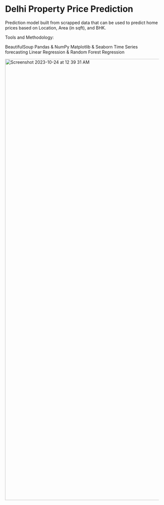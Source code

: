 # Delhi Property Price Prediction

Prediction model built from scrapped data that can be used to predict home prices based on Location, Area (in sqft), and BHK.

Tools and Methodology:

BeautifulSoup
Pandas & NumPy
Matplotlib & Seaborn
Time Series forecasting
Linear Regression & Random Forest Regression

<img width="1440" alt="Screenshot 2023-10-24 at 12 39 31 AM" src="https://github.com/pragatimehra/Delhi-Property-Price-Prediction/assets/92671158/082bb080-bbc6-44ac-827b-6a12272fced6">
